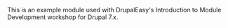 This is an example module used with DrupalEasy's Introduction to Module Development workshop for Drupal 7.x.